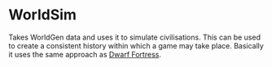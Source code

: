 # WorldSim
Takes WorldGen data and uses it to simulate civilisations. This can be used to create a consistent history within which a game may take place. Basically it uses the same approach as [Dwarf Fortress](http://www.bay12games.com/dwarves/).
